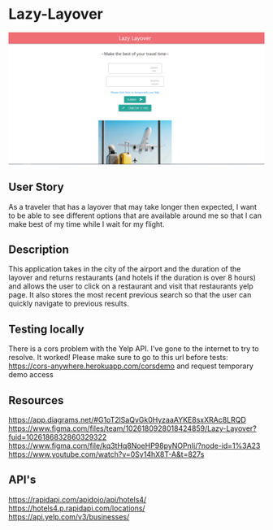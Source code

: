 # Lazy-Layover
![alt text](./assets/images/desktop.PNG)
## User Story
As a traveler that has a layover that may take longer then expected, I want to be able to see different options that are available around me so that I can make best of my time while I wait for my flight.

## Description
This application takes in the city of the airport and the duration of the layover and returns restaurants (and hotels if the duration is over 8 hours) and allows the user to click on a restaurant and visit that restaurants yelp page.  It also stores the most recent previous search so that the user can quickly navigate to previous results.

## Testing locally
There is a cors problem with the Yelp API. I've gone to the internet to try to resolve. It worked!
Please make sure to go to this url before tests: https://cors-anywhere.herokuapp.com/corsdemo
and request temporary demo access


## Resources
https://app.diagrams.net/#G1oT2lSaQvGk0HyzaaAYKE8sxXRAc8LRQD
https://www.figma.com/files/team/1026180928018424859/Lazy-Layover?fuid=1026186832860329322
https://www.figma.com/file/kq3tHq8NoeHP98pyNOPnIj/?node-id=1%3A23
https://www.youtube.com/watch?v=0Sy14hX8T-A&t=827s

## API's
https://rapidapi.com/apidojo/api/hotels4/
https://hotels4.p.rapidapi.com/locations/
https://api.yelp.com/v3/businesses/
